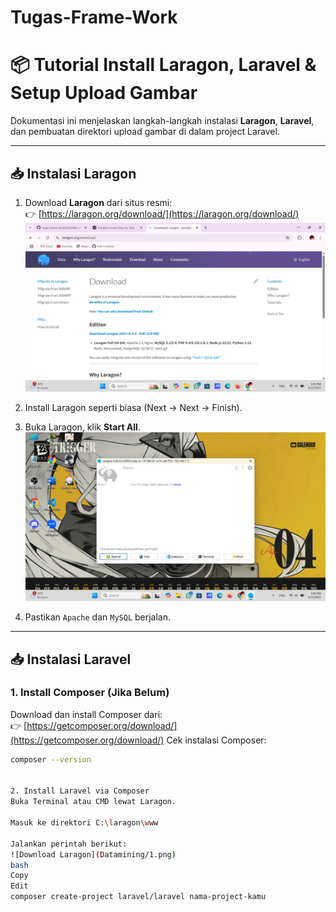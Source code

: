 # Tugas-Frame-Work


# 📦 Tutorial Install Laragon, Laravel & Setup Upload Gambar

Dokumentasi ini menjelaskan langkah-langkah instalasi **Laragon**, **Laravel**, dan pembuatan direktori upload gambar di dalam project Laravel.

---

## 📥 Instalasi Laragon

1. Download **Laragon** dari situs resmi:  
   👉 [https://laragon.org/download/](https://laragon.org/download/)
   ![Download Laragon](Datamining/3.png)

3. Install Laragon seperti biasa (Next → Next → Finish).

4. Buka Laragon, klik **Start All**.
   ![Download Laragon](Datamining/2.png)

6. Pastikan `Apache` dan `MySQL` berjalan.

---

## 📥 Instalasi Laravel

### 1. Install Composer (Jika Belum)
Download dan install Composer dari:  
👉 [https://getcomposer.org/download/](https://getcomposer.org/download/)
Cek instalasi Composer:
```bash
composer --version


2. Install Laravel via Composer
Buka Terminal atau CMD lewat Laragon.

Masuk ke direktori C:\laragon\www

Jalankan perintah berikut:
![Download Laragon](Datamining/1.png)
bash
Copy
Edit
composer create-project laravel/laravel nama-project-kamu
